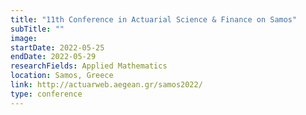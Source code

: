 ```yaml
---
title: "11th Conference in Actuarial Science & Finance on Samos"
subTitle: ""
image:
startDate: 2022-05-25
endDate: 2022-05-29
researchFields: Applied Mathematics
location: Samos, Greece
link: http://actuarweb.aegean.gr/samos2022/
type: conference
---
```

